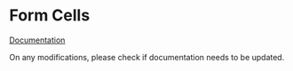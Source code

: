 # Form Cells

[Documentation](https://github.com/specify/specify7/wiki/Form-System#cell-definition)

On any modifications, please check if documentation needs to be updated.
